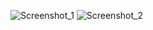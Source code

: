 
![Screenshot_1](https://github.com/rasitmelihdincer/WeatherAppKotlin/assets/118563350/33494357-699f-42bb-9b17-29a6e9844c92)
![Screenshot_2](https://github.com/rasitmelihdincer/WeatherAppKotlin/assets/118563350/37df1beb-11e7-411c-8abe-199a5482133b)
